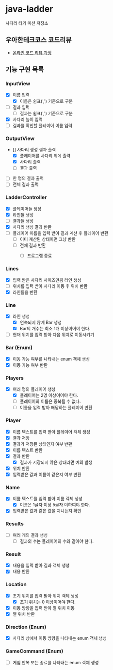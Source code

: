 # java-ladder

사다리 타기 미션 저장소

## 우아한테크코스 코드리뷰

- [온라인 코드 리뷰 과정](https://github.com/woowacourse/woowacourse-docs/blob/master/maincourse/README.md)

## 기능 구현 목록

### InputView
- [x] 이름 입력
  - [x] 이름은 쉼표(',') 기준으로 구분
- [ ] 결과 입력
  - [ ] 결과는 쉼표(',') 기준으로 구분
- [x] 사다리 높이 입력
- [ ] 결과를 확인할 플레이어 이름 입력

### OutputView
- [] 사다리 생성 결과 출력
  - [x] 플레이어를 사다리 위에 출력
  - [x] 사다리 출력
  - [ ] 결과 출력
- [ ] 한 명의 결과 출력
- [ ] 전체 결과 출력

### LadderController
- [x] 플레이어들 생성
- [x] 라인들 생성
- [ ] 결과들 생성
- [x] 사다리 생성 결과 반환
- [ ] 플레이어 이름을 입력 받아 결과 계산 후 플레이어 반환
  - [ ] 이미 계산된 상태이면 그냥 반환
  - [ ] 전체 결과 반환
    - [ ] 프로그램 종료


### Lines
- [x] 입력 받은 사다리 사이즈만큼 라인 생성
- [ ] 위치를 입력 받아 사다리 이동 후 위치 반환
- [x] 라인들을 반환

### Line
- [x] 라인 생성
  - [x] 연속되지 않게 Bar 생성
  - [x] Bar의 개수는 최소 1개 이상이어야 한다.
- [ ] 현재 위치를 입력 받아 다음 위치로 이동시키기

### Bar (Enum)
- [x] 이동 가능 여부를 나타내는 enum 객체 생성
- [x] 이동 가능 여부 반환

### Players
- [x] 여러 명의 플레이어 생성
  - [x] 플레이어는 2명 이상이어야 한다.
  - [ ] 플레이어의 이름은 중복될 수 없다.
  - [ ] 이름을 입력 받아 해당하는 플레이어 반환

### Player
- [x] 이름 텍스트를 입력 받아 플레이어 객체 생성
- [x] 결과 저장
- [x] 결과가 저장된 상태인지 여부 반환
- [x] 이름 텍스트 반환
- [x] 결과 반환
  - [x] 결과가 저장되지 않은 상태라면 예외 발생
- [x] 위치 반환
- [x] 입력받은 값과 이름이 같은지 여부 반환

### Name
- [x] 이름 텍스트를 입력 받아 이름 객체 생성
  - [x] 이름은 1글자 이상 5글자 이하여야 한다.
- [x] 입력받은 값과 같은 값을 지니는지 확인

### Results
- [ ] 여러 개의 결과 생성
  - [ ] 결과의 수는 플레이어의 수와 같아야 한다.

### Result
- [x] 내용을 입력 받아 결과 객체 생성
- [x] 내용 반환

### Location
- [x] 초기 위치를 입력 받아 위치 객체 생성
  - [x] 초기 위치는 0 이상이어야 한다.
- [x] 이동 방향을 입력 받아 열 위치 이동
- [x] 열 위치 반환

### Direction (Enum)
- [x] 사다리 상에서 이동 방향을 나타내는 enum 객체 생성

### GameCommand (Enum)
- [ ] 게임 반복 또는 종료를 나타내는 enum 객체 생성

